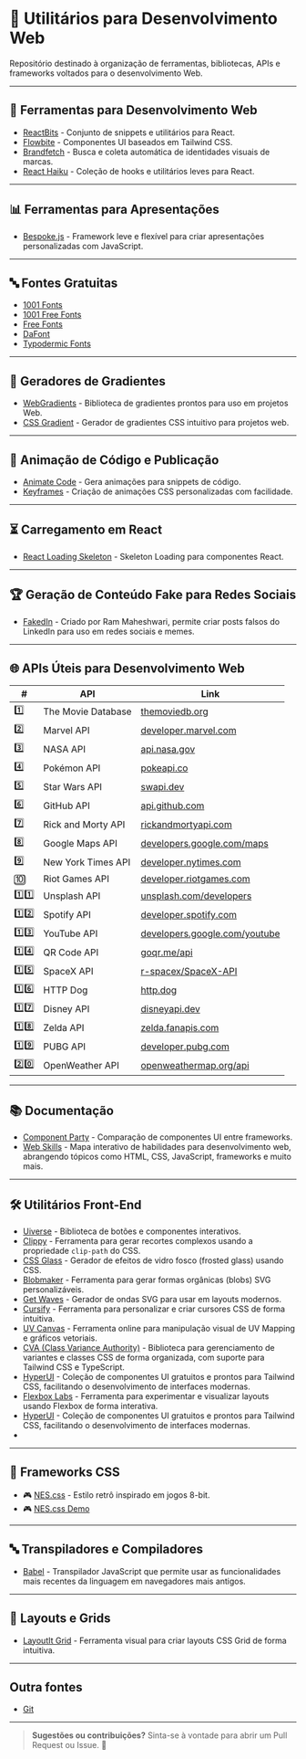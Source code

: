 # 🚀 Utilitários para Desenvolvimento Web  

Repositório destinado à organização de ferramentas, bibliotecas, APIs e frameworks voltados para o desenvolvimento Web.  

---

## 🔧 Ferramentas para Desenvolvimento Web  
- [ReactBits](https://www.reactbits.dev/) - Conjunto de snippets e utilitários para React.  
- [Flowbite](https://flowbite.com/) - Componentes UI baseados em Tailwind CSS.  
- [Brandfetch](https://brandfetch.com/) - Busca e coleta automática de identidades visuais de marcas.
- [React Haiku](https://www.reacthaiku.dev/) - Coleção de hooks e utilitários leves para React.  

---

## 📊 Ferramentas para Apresentações  
- [Bespoke.js](https://markdalgleish.com/projects/bespoke.js/) - Framework leve e flexível para criar apresentações personalizadas com JavaScript.  

---

## 🔤 Fontes Gratuitas  
- [1001 Fonts](https://www.1001fonts.com/)  
- [1001 Free Fonts](https://www.1001freefonts.com/)  
- [Free Fonts](https://www.freefonts.io/)  
- [DaFont](https://www.dafont.com/)  
- [Typodermic Fonts](https://typodermicfonts.com/)  

---

## 🎨 Geradores de Gradientes  
- [WebGradients](https://webgradients.com/) - Biblioteca de gradientes prontos para uso em projetos Web.  
- [CSS Gradient](https://cssgradient.io/) - Gerador de gradientes CSS intuitivo para projetos web.

---

## 🎥 Animação de Código e Publicação  
- [Animate Code](https://www.animate-code.com/) - Gera animações para snippets de código.  
- [Keyframes](https://keyframes.app/) - Criação de animações CSS personalizadas com facilidade.

---

## ⏳ Carregamento em React  
- [React Loading Skeleton](https://github.com/dvtng/react-loading-skeleton) - Skeleton Loading para componentes React.  

---

## 🏆 Geração de Conteúdo Fake para Redes Sociais  
- [FakedIn](https://fakedin-app.netlify.app/) - Criado por Ram Maheshwari, permite criar posts falsos do LinkedIn para uso em redes sociais e memes.  

---

## 🌐 APIs Úteis para Desenvolvimento Web  

| #  | API | Link |
|----|----------------|--------------------------------|
| 1️⃣  | The Movie Database | [themoviedb.org](https://www.themoviedb.org/) |
| 2️⃣  | Marvel API | [developer.marvel.com](https://developer.marvel.com/) |
| 3️⃣  | NASA API | [api.nasa.gov](https://api.nasa.gov/) |
| 4️⃣  | Pokémon API | [pokeapi.co](https://pokeapi.co/) |
| 5️⃣  | Star Wars API | [swapi.dev](https://swapi.dev/) |
| 6️⃣  | GitHub API | [api.github.com](https://api.github.com/) |
| 7️⃣  | Rick and Morty API | [rickandmortyapi.com](https://rickandmortyapi.com/) |
| 8️⃣  | Google Maps API | [developers.google.com/maps](https://developers.google.com/maps) |
| 9️⃣  | New York Times API | [developer.nytimes.com](https://developer.nytimes.com/) |
| 🔟  | Riot Games API | [developer.riotgames.com](https://developer.riotgames.com/) |
| 1️⃣1️⃣  | Unsplash API | [unsplash.com/developers](https://unsplash.com/developers) |
| 1️⃣2️⃣  | Spotify API | [developer.spotify.com](https://developer.spotify.com/) |
| 1️⃣3️⃣  | YouTube API | [developers.google.com/youtube](https://developers.google.com/youtube/) |
| 1️⃣4️⃣  | QR Code API | [goqr.me/api](https://goqr.me/api) |
| 1️⃣5️⃣  | SpaceX API | [r-spacex/SpaceX-API](https://github.com/r-spacex/SpaceX-API) |
| 1️⃣6️⃣  | HTTP Dog | [http.dog](https://http.dog/) |
| 1️⃣7️⃣  | Disney API | [disneyapi.dev](https://disneyapi.dev/) |
| 1️⃣8️⃣  | Zelda API | [zelda.fanapis.com](https://zelda.fanapis.com/) |
| 1️⃣9️⃣  | PUBG API | [developer.pubg.com](https://developer.pubg.com/) |
| 2️⃣0️⃣  | OpenWeather API | [openweathermap.org/api](https://openweathermap.org/api) |

---

## 📚 Documentação  
- [Component Party](https://component-party.dev/) - Comparação de componentes UI entre frameworks.
- [Web Skills](https://andreasbm.github.io/web-skills/) - Mapa interativo de habilidades para desenvolvimento web, abrangendo tópicos como HTML, CSS, JavaScript, frameworks e muito mais.  

---

## 🛠️ Utilitários Front-End  
- [Uiverse](https://uiverse.io/) - Biblioteca de botões e componentes interativos.  
- [Clippy](https://bennettfeely.com/clippy/) - Ferramenta para gerar recortes complexos usando a propriedade `clip-path` do CSS.  
- [CSS Glass](https://css.glass/) - Gerador de efeitos de vidro fosco (frosted glass) usando CSS.  
- [Blobmaker](https://www.blobmaker.app/) - Ferramenta para gerar formas orgânicas (blobs) SVG personalizáveis.  
- [Get Waves](https://getwaves.io/) - Gerador de ondas SVG para usar em layouts modernos.
- [Cursify](https://cursify.vercel.app/) - Ferramenta para personalizar e criar cursores CSS de forma intuitiva.
- [UV Canvas](https://uvcanvas.com/) - Ferramenta online para manipulação visual de UV Mapping e gráficos vetoriais.
- [CVA (Class Variance Authority)](https://cva.style/docs) - Biblioteca para gerenciamento de variantes e classes CSS de forma organizada, com suporte para Tailwind CSS e TypeScript.
- [HyperUI](https://www.hyperui.dev/) - Coleção de componentes UI gratuitos e prontos para Tailwind CSS, facilitando o desenvolvimento de interfaces modernas.
- [Flexbox Labs](https://flexboxlabs.netlify.app/) - Ferramenta para experimentar e visualizar layouts usando Flexbox de forma interativa.
- [HyperUI](https://www.hyperui.dev/) - Coleção de componentes UI gratuitos e prontos para Tailwind CSS, facilitando o desenvolvimento de interfaces modernas.
- 
---

## 🎨 Frameworks CSS  
- 🎮 [NES.css](https://github.com/nostalgic-css/NES.css) - Estilo retrô inspirado em jogos 8-bit.  
- 🎮 [NES.css Demo](https://nostalgic-css.github.io/NES.css/)  

---

## 🔤 Transpiladores e Compiladores  
- [Babel](https://babeljs.io/) - Transpilador JavaScript que permite usar as funcionalidades mais recentes da linguagem em navegadores mais antigos.  

---

## 📐 Layouts e Grids  
- [LayoutIt Grid](https://grid.layoutit.com/) - Ferramenta visual para criar layouts CSS Grid de forma intuitiva.

---

## Outra fontes  
- [Git](https://github.com/yurimutti/recursos-frontend?tab=readme-ov-file#emoji)  

---

> **Sugestões ou contribuições?** Sinta-se à vontade para abrir um Pull Request ou Issue. 🚀  
